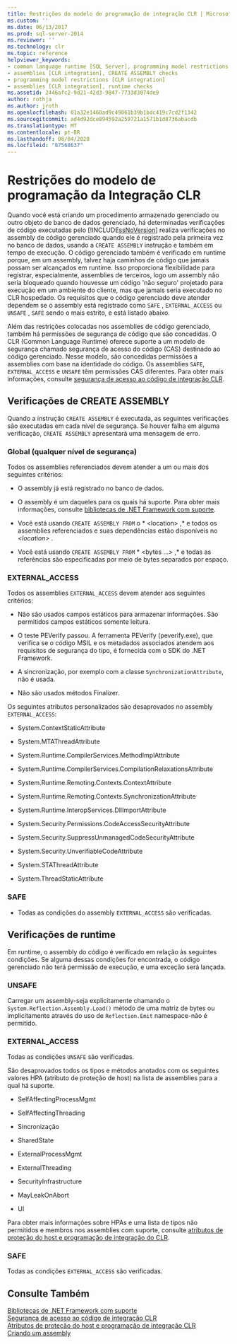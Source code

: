 ```yaml
---
title: Restrições do modelo de programação de integração CLR | Microsoft Docs
ms.custom: ''
ms.date: 06/13/2017
ms.prod: sql-server-2014
ms.reviewer: ''
ms.technology: clr
ms.topic: reference
helpviewer_keywords:
- common language runtime [SQL Server], programming model restrictions
- assemblies [CLR integration], CREATE ASSEMBLY checks
- programming model restrictions [CLR integration]
- assemblies [CLR integration], runtime checks
ms.assetid: 2446afc2-9d21-42d3-9847-7733d3074de9
author: rothja
ms.author: jroth
ms.openlocfilehash: 01a32e1460ad9c49061b39b1bdc419c7cd2f1342
ms.sourcegitcommit: ad4d92dce894592a259721a1571b1d8736abacdb
ms.translationtype: MT
ms.contentlocale: pt-BR
ms.lasthandoff: 08/04/2020
ms.locfileid: "87568637"
---
```

# <a name="clr-integration-programming-model-restrictions"></a>Restrições do modelo de programação da Integração CLR
  Quando você está criando um procedimento armazenado gerenciado ou outro objeto de banco de dados gerenciado, há determinadas verificações de código executadas pelo [!INCLUDE[ssNoVersion](../../../includes/ssnoversion-md.md)] realiza verificações no assembly de código gerenciado quando ele é registrado pela primeira vez no banco de dados, usando a `CREATE ASSEMBLY` instrução e também em tempo de execução. O código gerenciado também é verificado em runtime porque, em um assembly, talvez haja caminhos de código que jamais possam ser alcançados em runtime.  Isso proporciona flexibilidade para registrar, especialmente, assemblies de terceiros, logo um assembly não seria bloqueado quando houvesse um código 'não seguro' projetado para execução em um ambiente do cliente, mas que jamais seria executado no CLR hospedado. Os requisitos que o código gerenciado deve atender dependem se o assembly está registrado como `SAFE` , `EXTERNAL_ACCESS` ou `UNSAFE` , `SAFE` sendo o mais estrito, e está listado abaixo.  
  
 Além das restrições colocadas nos assemblies de código gerenciado, também há permissões de segurança de código que são concedidas. O CLR (Common Language Runtime) oferece suporte a um modelo de segurança chamado segurança de acesso do código (CAS) destinado ao código gerenciado. Nesse modelo, são concedidas permissões a assemblies com base na identidade do código. Os assemblies `SAFE`, `EXTERNAL_ACCESS` e `UNSAFE` têm permissões CAS diferentes. Para obter mais informações, consulte [segurança de acesso ao código de integração CLR](../security/clr-integration-code-access-security.md).  
  
## <a name="create-assembly-checks"></a>Verificações de CREATE ASSEMBLY  
 Quando a instrução `CREATE ASSEMBLY` é executada, as seguintes verificações são executadas em cada nível de segurança.  Se houver falha em alguma verificação, `CREATE ASSEMBLY` apresentará uma mensagem de erro.  
  
### <a name="global-any-security-level"></a>Global (qualquer nível de segurança)  
 Todos os assemblies referenciados devem atender a um ou mais dos seguintes critérios:  
  
-   O assembly já está registrado no banco de dados.  
  
-   O assembly é um daqueles para os quais há suporte. Para obter mais informações, consulte [bibliotecas de .NET Framework com suporte](supported-net-framework-libraries.md).  
  
-   Você está usando `CREATE ASSEMBLY FROM` o * \<location> ,* e todos os assemblies referenciados e suas dependências estão disponíveis no *\<location>* .  
  
-   Você está usando `CREATE ASSEMBLY FROM` * \<bytes ...> ,* e todas as referências são especificadas por meio de bytes separados por espaço.  
  
### <a name="external_access"></a>EXTERNAL_ACCESS  
 Todos os assemblies `EXTERNAL_ACCESS` devem atender aos seguintes critérios:  
  
-   Não são usados campos estáticos para armazenar informações. São permitidos campos estáticos somente leitura.  
  
-   O teste PEVerify passou. A ferramenta PEVerify (peverify.exe), que verifica se o código MSIL e os metadados associados atendem aos requisitos de segurança do tipo, é fornecida com o SDK do .NET Framework.  
  
-   A sincronização, por exemplo com a classe `SynchronizationAttribute`, não é usada.  
  
-   Não são usados métodos Finalizer.  
  
 Os seguintes atributos personalizados são desaprovados no assembly `EXTERNAL_ACCESS`:  
  
-   System.ContextStaticAttribute  
  
-   System.MTAThreadAttribute  
  
-   System.Runtime.CompilerServices.MethodImplAttribute  
  
-   System.Runtime.CompilerServices.CompilationRelaxationsAttribute  
  
-   System.Runtime.Remoting.Contexts.ContextAttribute  
  
-   System.Runtime.Remoting.Contexts.SynchronizationAttribute  
  
-   System.Runtime.InteropServices.DllImportAttribute  
  
-   System.Security.Permissions.CodeAccessSecurityAttribute  
  
-   System.Security.SuppressUnmanagedCodeSecurityAttribute  
  
-   System.Security.UnverifiableCodeAttribute  
  
-   System.STAThreadAttribute  
  
-   System.ThreadStaticAttribute  
  
### <a name="safe"></a>SAFE  
  
-   Todas as condições do assembly `EXTERNAL_ACCESS` são verificadas.  
  
## <a name="runtime-checks"></a>Verificações de runtime  
 Em runtime, o assembly do código é verificado em relação às seguintes condições. Se alguma dessas condições for encontrada, o código gerenciado não terá permissão de execução, e uma exceção será lançada.  
  
### <a name="unsafe"></a>UNSAFE  
 Carregar um assembly-seja explicitamente chamando o `System.Reflection.Assembly.Load()` método de uma matriz de bytes ou implicitamente através do uso de `Reflection.Emit` namespace-não é permitido.  
  
### <a name="external_access"></a>EXTERNAL_ACCESS  
 Todas as condições `UNSAFE` são verificadas.  
  
 São desaprovados todos os tipos e métodos anotados com os seguintes valores HPA (atributo de proteção de host) na lista de assemblies para a qual há suporte.  
  
-   SelfAffectingProcessMgmt  
  
-   SelfAffectingThreading  
  
-   Sincronização  
  
-   SharedState  
  
-   ExternalProcessMgmt  
  
-   ExternalThreading  
  
-   SecurityInfrastructure  
  
-   MayLeakOnAbort  
  
-   UI  
  
 Para obter mais informações sobre HPAs e uma lista de tipos não permitidos e membros nos assemblies com suporte, consulte [atributos de proteção do host e programação de integração do CLR](../../clr-integration-security-host-protection-attributes/host-protection-attributes-and-clr-integration-programming.md).  
  
### <a name="safe"></a>SAFE  
 Todas as condições `EXTERNAL_ACCESS` são verificadas.  
  
## <a name="see-also"></a>Consulte Também  
 [Bibliotecas de .NET Framework com suporte](supported-net-framework-libraries.md)   
 [Segurança de acesso ao código de integração CLR](../security/clr-integration-code-access-security.md)   
 [Atributos de proteção do host e programação de integração CLR](../../clr-integration-security-host-protection-attributes/host-protection-attributes-and-clr-integration-programming.md)   
 [Criando um assembly](../assemblies/creating-an-assembly.md)  
  
  
